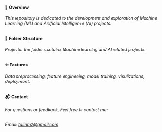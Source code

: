 #### 🚀 Overview 
###### This repository is dedicated to the development and exploration of Machine Learning (ML) and Artificial Intelligence (AI) projects. 


#### 📂 Folder Structure
###### Projects: the folder contains Machine learning and AI related projects.


#### ✨ Features
###### Data preprocessing, feature engineeing, model training, visulizations, deployment.


#### 📬 Contact
###### For questions or feedback, Feel free to contact me:
###### Email: talinm2@gmail.com

